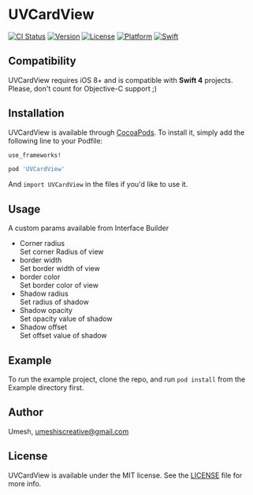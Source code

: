 # UVCardView
[![CI Status](https://travis-ci.com/umeshiscreative/UVCardView.svg?branch=master)](https://travis-ci.org/Umesh/UVCardView)
[![Version](https://img.shields.io/cocoapods/v/UVCardView.svg?style=flat)](https://cocoapods.org/pods/UVCardView)
[![License](https://img.shields.io/cocoapods/l/UVCardView.svg?style=flat)](https://cocoapods.org/pods/UVCardView)
[![Platform](https://img.shields.io/cocoapods/p/UVCardView.svg?style=flat)](https://cocoapods.org/pods/UVCardView)
[![Swift](https://img.shields.io/badge/swift-4-brightgreen.svg?style=flat)](http://cocoapods.org/pods/UVCardView)

## Compatibility

UVCardView requires iOS 8+ and is compatible with **Swift 4** projects. Please, don't count for Objective-C support ;)

## Installation

UVCardView is available through [CocoaPods](https://cocoapods.org/pods/UVCardView). To install
it, simply add the following line to your Podfile:

```ruby
use_frameworks!

pod 'UVCardView'
```
And `import UVCardView` in the files if you'd like to use it.

## Usage

A custom params available from Interface Builder
+ Corner radius<br/>
Set corner Radius of view
+ border width<br/>
Set border width of view
+ border color<br/>
Set border color of view
+ Shadow  radius<br/>
Set radius of shadow
+ Shadow opacity<br/>
Set opacity value of shadow
+ Shadow offset<br/>
Set offset value of shadow

## Example

To run the example project, clone the repo, and run `pod install` from the Example directory first.

## Author

Umesh, umeshiscreative@gmail.com

## License

UVCardView is available under the MIT license. See the  [LICENSE](https://github.com/umeshiscreative/UVCardView/blob/master/LICENSE) file for more info.

